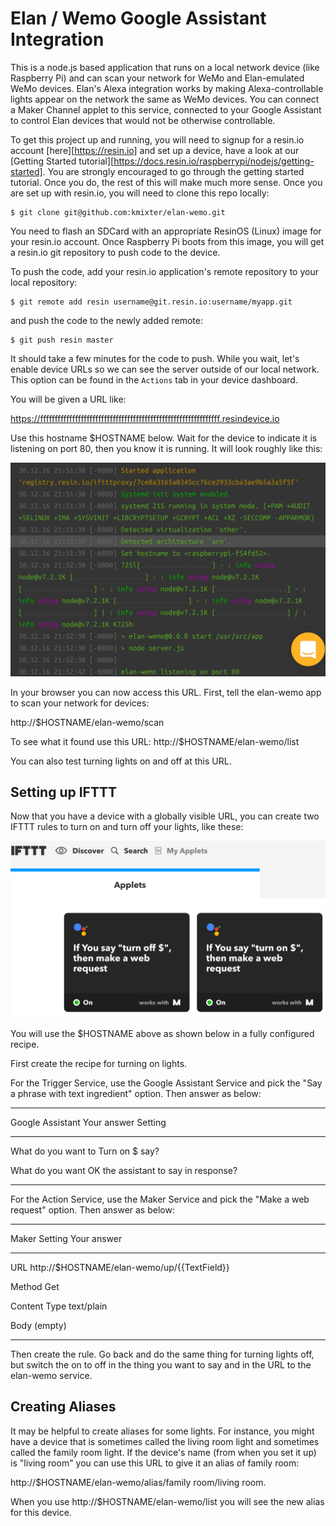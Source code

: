 Elan / Wemo Google Assistant Integration
========================================

This is a node.js based application that runs on a local network device (like Raspberry Pi) and can scan your network for
WeMo and Elan-emulated WeMo devices. Elan's Alexa integration works by making Alexa-controllable lights appear on
the network the same as WeMo devices. You can connect a Maker Channel applet to this service, connected to your Google
Assistant to control Elan devices that would not be otherwise controllable.

To get this project up and running, you will need to signup for a resin.io account [here][https://resin.io]
and set up a device, have a look at our [Getting Started tutorial][https://docs.resin.io/raspberrypi/nodejs/getting-started].
You are strongly encouraged to go through the getting started tutorial. Once you do, the rest of this will make much more
sense.  Once you are set up with resin.io, you will need to clone this repo locally:
```
$ git clone git@github.com:kmixter/elan-wemo.git
```
You need to flash an SDCard with an appropriate ResinOS (Linux) image for your resin.io account. Once Raspberry Pi boots from
this image, you will get a resin.io git repository to push code to the device.

To push the code, add your resin.io application's remote repository to your local repository:
```
$ git remote add resin username@git.resin.io:username/myapp.git
```
and push the code to the newly added remote:
```
$ git push resin master
```
It should take a few minutes for the code to push. While you wait, let's enable device URLs so
we can see the server outside of our local network. This option can be found in the `Actions`
tab in your device dashboard.

You will be given a URL like:
        
https://ffffffffffffffffffffffffffffffffffffffffffffffffffffffffffffff.resindevice.io

Use this hostname $HOSTNAME below. Wait for the device to indicate it is listening on port 80, then you
know it is running. It will look roughly like this:

![service ready](img/service-ready.png "Service Ready")

In your browser you can now access this URL. First, tell the elan-wemo app to scan your
network for devices:

http://$HOSTNAME/elan-wemo/scan

To see what it found use this URL:
http://$HOSTNAME/elan-wemo/list

You can also test turning lights on and off at this URL.

Setting up IFTTT
----------------

Now that you have a device with a globally visible URL, you can create two IFTTT rules to
turn on and turn off your lights, like these:

![ifttt applets](img/ifttt-applets.png "IFTTT Applets")

You will use the $HOSTNAME above as shown below in a fully configured recipe.

First create the recipe for turning on lights.

For the Trigger Service, use the Google Assistant Service and pick the
"Say a phrase with text ingredient" option. Then
answer as below:

-------------------  ---------------------------------
Google Assistant     Your answer
Setting
-------------------  ---------------------------------
What do you want to  Turn on $
say?

What do you want     OK
the assistant to
say in response?
-------------------  ---------------------------------

For the Action Service, use the Maker Service and pick the
"Make a web request" option. Then answer as below:

-------------------  ---------------------------------
Maker Setting        Your answer
-------------------  ---------------------------------
URL                  http://$HOSTNAME/elan-wemo/up/{{TextField}}

Method               Get

Content Type         text/plain

Body                 (empty)
-------------------  ---------------------------------

Then create the rule. Go back and do the same thing for
turning lights off, but switch the on to off in the
thing you want to say and in the URL to the elan-wemo
service.

Creating Aliases
----------------

It may be helpful to create aliases for some lights. For instance, you might have a device that
is sometimes called the living room light and sometimes called the family room light. If the device's
name (from when you set it up) is "living room" you can use this URL to give it an alias of family
room:

http://$HOSTNAME/elan-wemo/alias/family room/living room.

When you use http://$HOSTNAME/elan-wemo/list you will see the new alias for this device.
